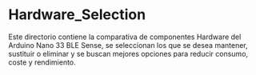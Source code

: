 # Hardware_Selection

Este directorio contiene la comparativa de componentes Hardware del Arduino Nano 33 BLE Sense, se seleccionan los que se desea mantener, sustituir o eliminar y se buscan mejores opciones para reducir consumo, coste y rendimiento.
